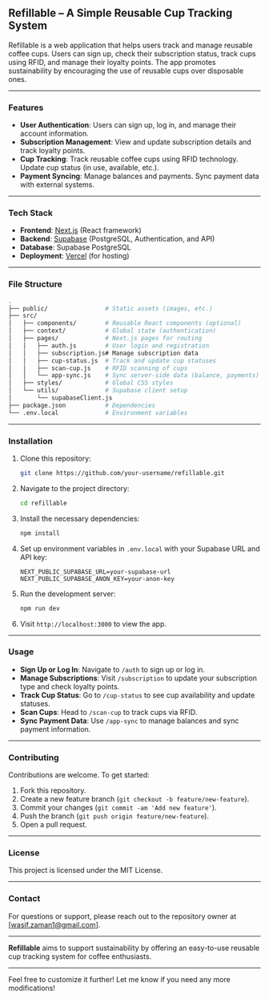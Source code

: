 ## **Refillable** – A Simple Reusable Cup Tracking System

Refillable is a web application that helps users track and manage reusable coffee cups. Users can sign up, check their subscription status, track cups using RFID, and manage their loyalty points. The app promotes sustainability by encouraging the use of reusable cups over disposable ones.

---

### **Features**

- **User Authentication**: Users can sign up, log in, and manage their account information.
- **Subscription Management**: View and update subscription details and track loyalty points.
- **Cup Tracking**: Track reusable coffee cups using RFID technology. Update cup status (in use, available, etc.).
- **Payment Syncing**: Manage balances and payments. Sync payment data with external systems.

---

### **Tech Stack**

- **Frontend**: [Next.js](https://nextjs.org/) (React framework)
- **Backend**: [Supabase](https://supabase.io/) (PostgreSQL, Authentication, and API)
- **Database**: Supabase PostgreSQL
- **Deployment**: [Vercel](https://vercel.com/) (for hosting)

---

### **File Structure**

```bash
.
├── public/                # Static assets (images, etc.)
├── src/
│   ├── components/        # Reusable React components (optional)
│   ├── context/           # Global state (authentication)
│   ├── pages/             # Next.js pages for routing
│   │   ├── auth.js        # User login and registration
│   │   ├── subscription.js# Manage subscription data
│   │   ├── cup-status.js  # Track and update cup statuses
│   │   ├── scan-cup.js    # RFID scanning of cups
│   │   └── app-sync.js    # Sync server-side data (balance, payments)
│   ├── styles/            # Global CSS styles
│   └── utils/             # Supabase client setup
│       └── supabaseClient.js
├── package.json           # Dependencies
└── .env.local             # Environment variables
```

---

### **Installation**

1. Clone this repository:
   ```bash
   git clone https://github.com/your-username/refillable.git
   ```
2. Navigate to the project directory:
   ```bash
   cd refillable
   ```
3. Install the necessary dependencies:
   ```bash
   npm install
   ```
4. Set up environment variables in `.env.local` with your Supabase URL and API key:
   ```
   NEXT_PUBLIC_SUPABASE_URL=your-supabase-url
   NEXT_PUBLIC_SUPABASE_ANON_KEY=your-anon-key
   ```
5. Run the development server:
   ```bash
   npm run dev
   ```
6. Visit `http://localhost:3000` to view the app.

---

### **Usage**

- **Sign Up or Log In**: Navigate to `/auth` to sign up or log in.
- **Manage Subscriptions**: Visit `/subscription` to update your subscription type and check loyalty points.
- **Track Cup Status**: Go to `/cup-status` to see cup availability and update statuses.
- **Scan Cups**: Head to `/scan-cup` to track cups via RFID.
- **Sync Payment Data**: Use `/app-sync` to manage balances and sync payment information.

---

### **Contributing**

Contributions are welcome. To get started:
1. Fork this repository.
2. Create a new feature branch (`git checkout -b feature/new-feature`).
3. Commit your changes (`git commit -am 'Add new feature'`).
4. Push the branch (`git push origin feature/new-feature`).
5. Open a pull request.

---

### **License**

This project is licensed under the MIT License.

---

### **Contact**

For questions or support, please reach out to the repository owner at [wasif.zaman1@gmail.com].

---

**Refillable** aims to support sustainability by offering an easy-to-use reusable cup tracking system for coffee enthusiasts.

---

Feel free to customize it further! Let me know if you need any more modifications!
